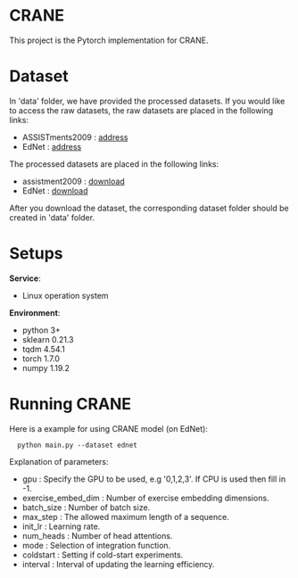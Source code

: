 # CRANE

This project is the Pytorch implementation for CRANE. 

# Dataset
In 'data' folder, we have provided the processed datasets. 
If you would like to access the raw datasets, the raw datasets are placed in the following links:
* ASSISTments2009  : [address](https://sites.google.com/site/assistmentsdata/home/2009-2010-assistment-data)
* EdNet : [address](https://github.com/riiid/ednet)

The processed datasets are placed in the following links:
* assistment2009 : [download](https://drive.google.com/drive/folders/1TPjOwJgwhkohZJczeEmzVdhIIUNwtaFa?usp=sharing)
* EdNet : [download](https://drive.google.com/drive/folders/1suSo45frIYptqSMzzuSQJTfFvI_CAa5_?usp=sharing)

After you download the dataset, the corresponding dataset folder should be created in 'data' folder.

# Setups

__Service__: 
* Linux operation system

__Environment__:

* python 3+
* sklearn  0.21.3
* tqdm 4.54.1
* torch 1.7.0
* numpy 1.19.2

# Running CRANE
Here is a example for using CRANE model (on EdNet):  
```
  python main.py --dataset ednet  
```

Explanation of parameters:  
* gpu : Specify the GPU to be used, e.g '0,1,2,3'. If CPU is used then fill in -1.
* exercise_embed_dim : Number of exercise embedding dimensions.
* batch_size : Number of batch size.
* max_step : The allowed maximum length of a sequence.
* init_lr : Learning rate.
* num_heads : Number of head attentions.
* mode : Selection of integration function.
* coldstart : Setting if cold-start experiments.
* interval : Interval of updating the learning efficiency.
